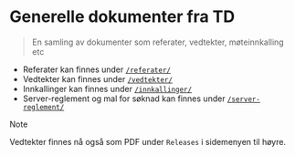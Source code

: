 # Generelle dokumenter fra TD
> En samling av dokumenter som referater, vedtekter, møteinnkalling etc

* Referater kan finnes under [`/referater/`](./referater/)
* Vedtekter kan finnes under [`/vedtekter/`](./vedtekter/)
* Innkallinger kan finnes under [`/innkallinger/`](./innkallinger/)
* Server-reglement og mal for søknad kan finnes under [`/server-reglement/`](./server-reglement/)
> [!NOTE]
> Vedtekter finnes nå også som PDF under `Releases` i sidemenyen til høyre.
